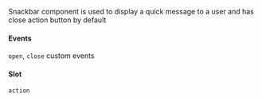 Snackbar component is used to display a quick message to a user and has close action button by default

#### Events

`open`, `close` custom events

#### Slot

`action`
